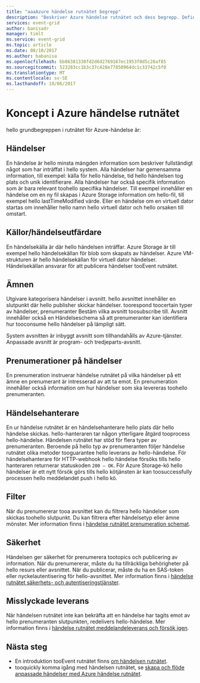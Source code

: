 ```yaml
---
title: "aaaAzure händelse rutnätet begrepp"
description: "Beskriver Azure händelse rutnätet och dess begrepp. Definierar flera viktiga komponenter av händelse rutnät."
services: event-grid
author: banisadr
manager: timlt
ms.service: event-grid
ms.topic: article
ms.date: 08/10/2017
ms.author: babanisa
ms.openlocfilehash: bb86381330fd2d6d2769167ec1953f0d5c28af85
ms.sourcegitcommit: 523283cc1b3c37c428e77850964dc1c33742c5f0
ms.translationtype: MT
ms.contentlocale: sv-SE
ms.lasthandoff: 10/06/2017
---
```

# <a name="concepts-in-azure-event-grid"></a>Koncept i Azure händelse rutnätet

hello grundbegreppen i rutnätet för Azure-händelse är:

## <a name="events"></a>Händelser

En händelse är hello minsta mängden information som beskriver fullständigt något som har inträffat i hello system.  Alla händelser har gemensamma information, till exempel: källa för hello händelse, tid hello händelsen tog plats och unik identifierare.  Alla händelser har också specifik information som är bara relevant toohello specifika händelser. Till exempel innehåller en händelse om en ny fil skapas i Azure Storage information om hello-fil, till exempel hello lastTimeModified värde. Eller en händelse om en virtuell dator startas om innehåller hello namn hello virtuell dator och hello orsaken till omstart.

## <a name="event-sourcespublishers"></a>Källor/händelseutfärdare

En händelsekälla är där hello händelsen inträffar. Azure Storage är till exempel hello händelsekällan för blob som skapats av händelser. Azure VM-strukturen är hello händelsekällan för virtuell dator händelser. Händelsekällan ansvarar för att publicera händelser tooEvent rutnätet.

## <a name="topics"></a>Ämnen

Utgivare kategorisera händelser i avsnitt. hello avsnittet innehåller en slutpunkt där hello publisher skickar händelser. toorespond toocertain typer av händelser, prenumeranter Bestäm vilka avsnitt toosubscribe till. Avsnitt innehåller också en Händelseschema så att prenumeranter kan identifiera hur tooconsume hello händelser på lämpligt sätt.

System avsnitten är inbyggt avsnitt som tillhandahålls av Azure-tjänster. Anpassade avsnitt är program- och tredjeparts-avsnitt.

## <a name="event-subscriptions"></a>Prenumerationer på händelser

En prenumeration instruerar händelse rutnätet på vilka händelser på ett ämne en prenumerant är intresserad av att ta emot.  En prenumeration innehåller också information om hur händelser som ska levereras toohello prenumeranten.

## <a name="event-handlers"></a>Händelsehanterare

En ur händelse rutnätet är en händelsehanterare hello plats där hello händelse skickas. hello-hanteraren tar någon ytterligare åtgärd tooprocess hello-händelse.  Händelsen rutnätet har stöd för flera typer av prenumeranten. Beroende på hello typ av prenumeranten följer händelse rutnätet olika metoder tooguarantee hello leverans av hello-händelse.  För händelsehanterare för HTTP-webhook hello händelse försöks tills hello hanteraren returnerar statuskoden `200 – OK`. För Azure Storage-kö hello händelser är ett nytt försök görs tills hello kötjänsten är kan toosuccessfully processen hello meddelandet push i hello kö.

## <a name="filters"></a>Filter

När du prenumererar tooa avsnittet kan du filtrera hello händelser som skickas toohello slutpunkt. Du kan filtrera efter händelsetyp eller ämne mönster. Mer information finns i [händelse rutnätet prenumeration schemat](subscription-creation-schema.md).

## <a name="security"></a>Säkerhet

Händelsen ger säkerhet för prenumerera tootopics och publicering av information. När du prenumererar, måste du ha tillräckliga behörigheter på hello resurs eller avsnittet. När du publicerar, måste du ha en SAS-token eller nyckelautentisering för hello-avsnittet. Mer information finns i [händelse rutnätet säkerhets- och autentiseringstjänster](security-authentication.md).

## <a name="failed-delivery"></a>Misslyckade leverans

När händelsen rutnätet inte kan bekräfta att en händelse har tagits emot av hello prenumeranten slutpunkten, redelivers hello-händelse. Mer information finns i [händelse rutnätet meddelandeleverans och försök igen](delivery-and-retry.md).

## <a name="next-steps"></a>Nästa steg

* En introduktion tooEvent rutnätet finns [om händelsen rutnätet](overview.md).
* tooquickly komma igång med händelsen rutnätet, se [skapa och flöde anpassade händelser med Azure händelse rutnätet](custom-event-quickstart.md).

